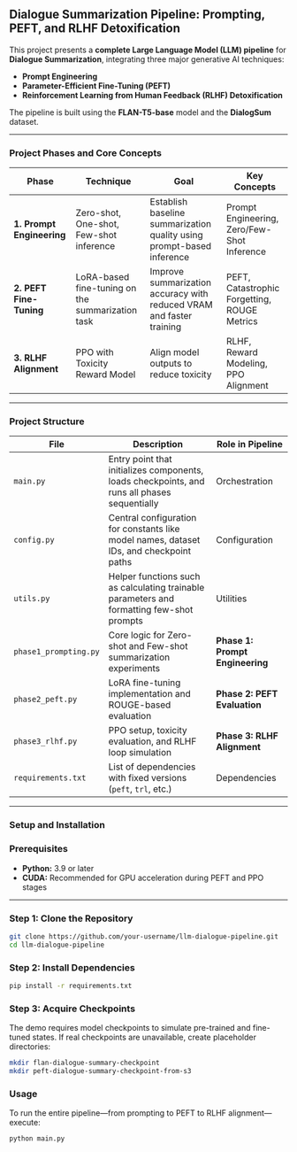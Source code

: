 ## Dialogue Summarization Pipeline: Prompting, PEFT, and RLHF Detoxification

This project presents a **complete Large Language Model (LLM) pipeline** for **Dialogue Summarization**, integrating three major generative AI techniques:

- **Prompt Engineering**
- **Parameter-Efficient Fine-Tuning (PEFT)**
- **Reinforcement Learning from Human Feedback (RLHF) Detoxification**

The pipeline is built using the **FLAN-T5-base** model and the **DialogSum** dataset.

---

### Project Phases and Core Concepts

| **Phase** | **Technique** | **Goal** | **Key Concepts** |
|------------|---------------|-----------|------------------|
| **1. Prompt Engineering** | Zero-shot, One-shot, Few-shot inference | Establish baseline summarization quality using prompt-based inference | Prompt Engineering, Zero/Few-Shot Inference |
| **2. PEFT Fine-Tuning** | LoRA-based fine-tuning on the summarization task | Improve summarization accuracy with reduced VRAM and faster training | PEFT, Catastrophic Forgetting, ROUGE Metrics |
| **3. RLHF Alignment** | PPO with Toxicity Reward Model | Align model outputs to reduce toxicity | RLHF, Reward Modeling, PPO Alignment |

---

### Project Structure

| **File** | **Description** | **Role in Pipeline** |
|-----------|-----------------|----------------------|
| `main.py` | Entry point that initializes components, loads checkpoints, and runs all phases sequentially | Orchestration |
| `config.py` | Central configuration for constants like model names, dataset IDs, and checkpoint paths | Configuration |
| `utils.py` | Helper functions such as calculating trainable parameters and formatting few-shot prompts | Utilities |
| `phase1_prompting.py` | Core logic for Zero-shot and Few-shot summarization experiments | **Phase 1: Prompt Engineering** |
| `phase2_peft.py` | LoRA fine-tuning implementation and ROUGE-based evaluation | **Phase 2: PEFT Evaluation** |
| `phase3_rlhf.py` | PPO setup, toxicity evaluation, and RLHF loop simulation | **Phase 3: RLHF Alignment** |
| `requirements.txt` | List of dependencies with fixed versions (`peft`, `trl`, etc.) | Dependencies |

---

### Setup and Installation

### **Prerequisites**
- **Python:** 3.9 or later  
- **CUDA:** Recommended for GPU acceleration during PEFT and PPO stages  

---

### Step 1: Clone the Repository
```bash
git clone https://github.com/your-username/llm-dialogue-pipeline.git
cd llm-dialogue-pipeline
```
### Step 2: Install Dependencies
```bash
pip install -r requirements.txt
```

### Step 3: Acquire Checkpoints

The demo requires model checkpoints to simulate pre-trained and fine-tuned states.
If real checkpoints are unavailable, create placeholder directories:

```bash
mkdir flan-dialogue-summary-checkpoint
mkdir peft-dialogue-summary-checkpoint-from-s3
```

### Usage

To run the entire pipeline—from prompting to PEFT to RLHF alignment—execute:

```bash
python main.py
```
